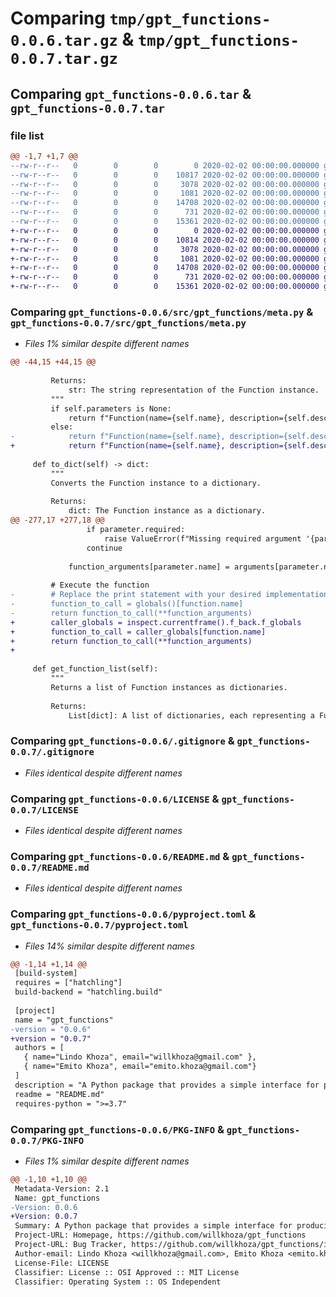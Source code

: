 # Comparing `tmp/gpt_functions-0.0.6.tar.gz` & `tmp/gpt_functions-0.0.7.tar.gz`

## Comparing `gpt_functions-0.0.6.tar` & `gpt_functions-0.0.7.tar`

### file list

```diff
@@ -1,7 +1,7 @@
--rw-r--r--   0        0        0        0 2020-02-02 00:00:00.000000 gpt_functions-0.0.6/src/gpt_functions/__init__.py
--rw-r--r--   0        0        0    10817 2020-02-02 00:00:00.000000 gpt_functions-0.0.6/src/gpt_functions/meta.py
--rw-r--r--   0        0        0     3078 2020-02-02 00:00:00.000000 gpt_functions-0.0.6/.gitignore
--rw-r--r--   0        0        0     1081 2020-02-02 00:00:00.000000 gpt_functions-0.0.6/LICENSE
--rw-r--r--   0        0        0    14708 2020-02-02 00:00:00.000000 gpt_functions-0.0.6/README.md
--rw-r--r--   0        0        0      731 2020-02-02 00:00:00.000000 gpt_functions-0.0.6/pyproject.toml
--rw-r--r--   0        0        0    15361 2020-02-02 00:00:00.000000 gpt_functions-0.0.6/PKG-INFO
+-rw-r--r--   0        0        0        0 2020-02-02 00:00:00.000000 gpt_functions-0.0.7/src/gpt_functions/__init__.py
+-rw-r--r--   0        0        0    10814 2020-02-02 00:00:00.000000 gpt_functions-0.0.7/src/gpt_functions/meta.py
+-rw-r--r--   0        0        0     3078 2020-02-02 00:00:00.000000 gpt_functions-0.0.7/.gitignore
+-rw-r--r--   0        0        0     1081 2020-02-02 00:00:00.000000 gpt_functions-0.0.7/LICENSE
+-rw-r--r--   0        0        0    14708 2020-02-02 00:00:00.000000 gpt_functions-0.0.7/README.md
+-rw-r--r--   0        0        0      731 2020-02-02 00:00:00.000000 gpt_functions-0.0.7/pyproject.toml
+-rw-r--r--   0        0        0    15361 2020-02-02 00:00:00.000000 gpt_functions-0.0.7/PKG-INFO
```

### Comparing `gpt_functions-0.0.6/src/gpt_functions/meta.py` & `gpt_functions-0.0.7/src/gpt_functions/meta.py`

 * *Files 1% similar despite different names*

```diff
@@ -44,15 +44,15 @@
 
         Returns:
             str: The string representation of the Function instance.
         """
         if self.parameters is None:
             return f"Function(name={self.name}, description={self.description})"
         else:
-            return f"Function(name={self.name}, description={self.description}, parameters={[parameter.name for parameter in self.parameters]}"
+            return f"Function(name={self.name}, description={self.description}, parameters={[parameter.name for parameter in self.parameters]})"
 
     def to_dict(self) -> dict:
         """
         Converts the Function instance to a dictionary.
 
         Returns:
             dict: The Function instance as a dictionary.
@@ -277,17 +277,18 @@
                 if parameter.required:
                     raise ValueError(f"Missing required argument '{parameter.name}' for function '{function.name}'.")
                 continue
 
             function_arguments[parameter.name] = arguments[parameter.name]
 
         # Execute the function
-        # Replace the print statement with your desired implementation
-        function_to_call = globals()[function.name]
-        return function_to_call(**function_arguments)    
+        caller_globals = inspect.currentframe().f_back.f_globals
+        function_to_call = caller_globals[function.name]
+        return function_to_call(**function_arguments)
+
 
     def get_function_list(self):
         """
         Returns a list of Function instances as dictionaries.
 
         Returns:
             List[dict]: A list of dictionaries, each representing a Function instance.
```

### Comparing `gpt_functions-0.0.6/.gitignore` & `gpt_functions-0.0.7/.gitignore`

 * *Files identical despite different names*

### Comparing `gpt_functions-0.0.6/LICENSE` & `gpt_functions-0.0.7/LICENSE`

 * *Files identical despite different names*

### Comparing `gpt_functions-0.0.6/README.md` & `gpt_functions-0.0.7/README.md`

 * *Files identical despite different names*

### Comparing `gpt_functions-0.0.6/pyproject.toml` & `gpt_functions-0.0.7/pyproject.toml`

 * *Files 14% similar despite different names*

```diff
@@ -1,14 +1,14 @@
 [build-system]
 requires = ["hatchling"]
 build-backend = "hatchling.build"
 
 [project]
 name = "gpt_functions"
-version = "0.0.6"
+version = "0.0.7"
 authors = [
   { name="Lindo Khoza", email="willkhoza@gmail.com" },
   { name="Emito Khoza", email="emito.khoza@gmail.com"}
 ]
 description = "A Python package that provides a simple interface for producing function data in a structured format for the OpenAI GPT models."
 readme = "README.md"
 requires-python = ">=3.7"
```

### Comparing `gpt_functions-0.0.6/PKG-INFO` & `gpt_functions-0.0.7/PKG-INFO`

 * *Files 1% similar despite different names*

```diff
@@ -1,10 +1,10 @@
 Metadata-Version: 2.1
 Name: gpt_functions
-Version: 0.0.6
+Version: 0.0.7
 Summary: A Python package that provides a simple interface for producing function data in a structured format for the OpenAI GPT models.
 Project-URL: Homepage, https://github.com/willkhoza/gpt_functions
 Project-URL: Bug Tracker, https://github.com/willkhoza/gpt_functions/issues
 Author-email: Lindo Khoza <willkhoza@gmail.com>, Emito Khoza <emito.khoza@gmail.com>
 License-File: LICENSE
 Classifier: License :: OSI Approved :: MIT License
 Classifier: Operating System :: OS Independent
```

